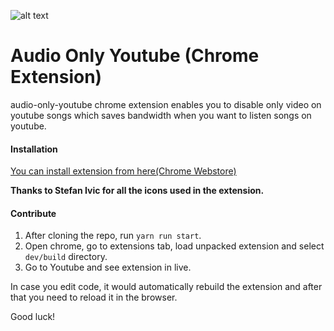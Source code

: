 ![alt text](https://raw.githubusercontent.com/Ashish-Bansal/audio-only-youtube/master/logo.png "Audio Only Youtube")

Audio Only Youtube (Chrome Extension)
=======================================

audio-only-youtube chrome extension enables you to disable only video on youtube songs which saves bandwidth when you want to listen songs on youtube.

#### Installation

[You can install extension from here(Chrome Webstore)](https://chrome.google.com/webstore/detail/audio-only-youtube/pkocpiliahoaohbolmkelakpiphnllog)

**Thanks to Stefan Ivic for all the icons used in the extension.**

#### Contribute

1. After cloning the repo,  run `yarn run start`.
2. Open chrome, go to extensions tab, load unpacked extension and select
   `dev/build` directory.
3. Go to Youtube and see extension in live.

In case you edit code, it would automatically rebuild the extension and after
that you need to reload it in the browser.

Good luck!

